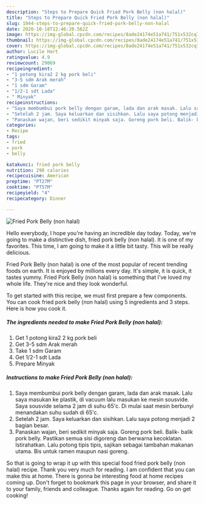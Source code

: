 ```yaml
---
description: "Steps to Prepare Quick Fried Pork Belly (non halal)"
title: "Steps to Prepare Quick Fried Pork Belly (non halal)"
slug: 1044-steps-to-prepare-quick-fried-pork-belly-non-halal
date: 2020-10-18T12:46:20.562Z
image: https://img-global.cpcdn.com/recipes/8ade24174e51a741/751x532cq70/fried-pork-belly-non-halal-foto-resep-utama.jpg
thumbnail: https://img-global.cpcdn.com/recipes/8ade24174e51a741/751x532cq70/fried-pork-belly-non-halal-foto-resep-utama.jpg
cover: https://img-global.cpcdn.com/recipes/8ade24174e51a741/751x532cq70/fried-pork-belly-non-halal-foto-resep-utama.jpg
author: Lucile Hart
ratingvalue: 4.9
reviewcount: 29069
recipeingredient:
- "1 potong kira2 2 kg pork beli"
- "3-5 sdm Arak merah"
- "1 sdm Garam"
- "1/2-1 sdt Lada"
- " Minyak"
recipeinstructions:
- "Saya membumbui pork belly dengan garam, lada dan arak masak. Lalu saya masukan ke plastik, di vacuum lalu masukan ke mesin sousvide. Saya sousvide selama 2 jam di suhu 65&#39;c. Di mulai saat mesin berbunyi menandakan suhu sudah di 65&#39;c."
- "Setelah 2 jam. Saya keluarkan dan sisihkan. Lalu saya potong menjadi 2 bagian besar."
- "Panaskan wajan, beri sedikit minyak saja. Goreng pork beli. Balik- balik pork belly. Pastikan semua sisi digoreng dan berwarna kecoklatan. Istirahatkan. Lalu potong tipis tipis, sajikan sebagai tambahan makanan utama. Bis untuk ramen maupun nasi goreng."
categories:
- Recipe
tags:
- fried
- pork
- belly

katakunci: fried pork belly 
nutrition: 290 calories
recipecuisine: American
preptime: "PT27M"
cooktime: "PT57M"
recipeyield: "4"
recipecategory: Dinner

---
```



![Fried Pork Belly (non halal)](https://img-global.cpcdn.com/recipes/8ade24174e51a741/751x532cq70/fried-pork-belly-non-halal-foto-resep-utama.jpg)

Hello everybody, I hope you're having an incredible day today. Today, we're going to make a distinctive dish, fried pork belly (non halal). It is one of my favorites. This time, I am going to make it a little bit tasty. This will be really delicious.



Fried Pork Belly (non halal) is one of the most popular of recent trending foods on earth. It is enjoyed by millions every day. It's simple, it is quick, it tastes yummy. Fried Pork Belly (non halal) is something that I've loved my whole life. They're nice and they look wonderful.


To get started with this recipe, we must first prepare a few components. You can cook fried pork belly (non halal) using 5 ingredients and 3 steps. Here is how you cook it.

<!--inarticleads1-->

##### The ingredients needed to make Fried Pork Belly (non halal):

1. Get 1 potong kira2 2 kg pork beli
1. Get 3-5 sdm Arak merah
1. Take 1 sdm Garam
1. Get 1/2-1 sdt Lada
1. Prepare  Minyak




<!--inarticleads2-->

##### Instructions to make Fried Pork Belly (non halal):

1. Saya membumbui pork belly dengan garam, lada dan arak masak. Lalu saya masukan ke plastik, di vacuum lalu masukan ke mesin sousvide. Saya sousvide selama 2 jam di suhu 65&#39;c. Di mulai saat mesin berbunyi menandakan suhu sudah di 65&#39;c.
1. Setelah 2 jam. Saya keluarkan dan sisihkan. Lalu saya potong menjadi 2 bagian besar.
1. Panaskan wajan, beri sedikit minyak saja. Goreng pork beli. Balik- balik pork belly. Pastikan semua sisi digoreng dan berwarna kecoklatan. Istirahatkan. Lalu potong tipis tipis, sajikan sebagai tambahan makanan utama. Bis untuk ramen maupun nasi goreng.




So that is going to wrap it up with this special food fried pork belly (non halal) recipe. Thank you very much for reading. I am confident that you can make this at home. There is gonna be interesting food at home recipes coming up. Don't forget to bookmark this page in your browser, and share it to your family, friends and colleague. Thanks again for reading. Go on get cooking!
